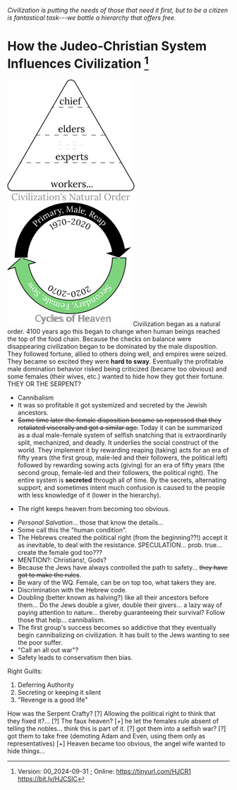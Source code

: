 [^Information]: Version: 00_2024-09-31 ; Online: https://tinyurl.com/HJCR1 https://bit.ly/HJCSIC

*Civilization is putting the needs of those that need it first, but to be a citizen is fantastical task---we battle a hierarchy that offers free.*

# How the Judeo-Christian System Influences Civilization [^Information]

![](images/05_ages-of-civilization_eden.svg)![](images/10_cycles-of-heaven.svg)Civilization began as a natural order. 4100 years ago this began to change when human beings reached the top of the food chain. Because the checks on balance were disappearing civilization began to be dominated by the male disposition. They followed fortune, allied to others doing well, and empires were seized. They became so excited they were **hard to sway**. Eventually the profitable male domination behavior risked being criticized (became too obvious) and some females (their wives, etc.) wanted to hide how they got their fortune. THEY OR THE SERPENT?
* Cannibalism
* It was so profitable it got systemized and secreted by the Jewish ancestors.
* ~~Some time later the female disposition became so repressed that they retaliated viscerally and got a similar age.~~
Today it can be summarized as a dual male-female system of selfish snatching that is extraordinarily split, mechanized, and deadly. It underlies the social construct of the world. They implement it by rewarding reaping (taking) acts for an era of fifty years (the first group, male-led and their followers, the political left) followed by rewarding sowing acts (giving) for an era of fifty years (the second group, female-led and their followers, the political right). The entire system is **secreted** through all of time. By the secrets, alternating support, and sometimes intent much confusion is caused to the people with less knowledge of it (lower in the hierarchy).

+ The right keeps heaven from becoming too obvious.
* *Personal Salvation*... those that know the details...
* Some call this the "human condition".
* The Hebrews created the political right (from the beginning??!) accept it as inevitable, to deal with the resistance. SPECULATION... prob. true... create the female god too???
* MENTION?: Christians!, Gods?
* Because the Jews have always controlled the path to safety... ~~they have got to make the rules~~.
* Be wary of the WQ. Female, can be on top too, what takers they are.
* Discrimination with the Hebrew code.
* Doubling (better known as halving?) like all their ancestors before them... Do the Jews double a giver, double their givers... a lazy way of paying attention to nature... thereby guaranteeing their survival? Follow those that help... cannibalism.
* The first group's success becomes so addictive that they eventually begin cannibalizing on civilization. It has built to the Jews wanting to see the poor suffer.
* "Call an all out war"?
* Safety leads to conservatism then bias.

Right Guilts:
1) Deferring Authority
2) Secreting or keeping it silent
3) "Revenge is a good life"

How was the Serpent Crafty?
[?] Allowing the political right to think that they fixed it?...
[?] The faux heaven?
[+] he let the females rule absent of telling the nobles... think this is part of it.
[?] got them into a selfish war?
[?] got them to take free (demoting Adam and Even, using them only as representatives)
[+] Heaven became too obvious, the angel wife wanted to hide things...
